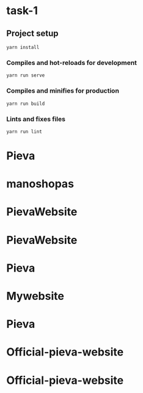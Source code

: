 # task-1

## Project setup
```
yarn install
```

### Compiles and hot-reloads for development
```
yarn run serve
```

### Compiles and minifies for production
```
yarn run build
```

### Lints and fixes files
```
yarn run lint
```
# Pieva
# manoshopas
# PievaWebsite
# PievaWebsite
# Pieva
# Mywebsite
# Pieva
# Official-pieva-website
# Official-pieva-website
